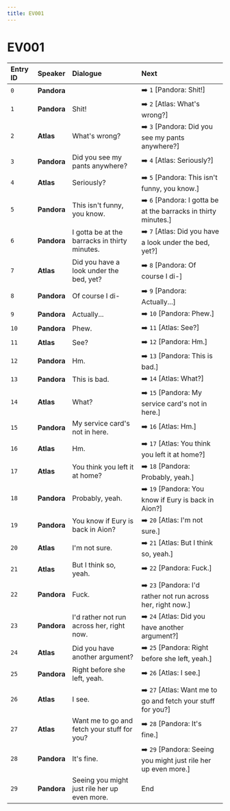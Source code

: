 ```yaml
---
title: EV001
---
```


# EV001


| Entry ID | Speaker | Dialogue | Next |
| :------- | :------ | :------- | :------------ |
| `0` | **Pandora** |  | ➡️ `1` \[Pandora: Shit\!\] |
| `1` | **Pandora** | Shit\! | ➡️ `2` \[Atlas: What's wrong?\] |
| `2` | **Atlas** | What's wrong? | ➡️ `3` \[Pandora: Did you see my pants anywhere?\] |
| `3` | **Pandora** | Did you see my pants anywhere? | ➡️ `4` \[Atlas: Seriously?\] |
| `4` | **Atlas** | Seriously? | ➡️ `5` \[Pandora: This isn't funny, you know\.\] |
| `5` | **Pandora** | This isn't funny, you know\. | ➡️ `6` \[Pandora: I gotta be at the barracks in thirty minutes\.\] |
| `6` | **Pandora** | I gotta be at the barracks in thirty minutes\. | ➡️ `7` \[Atlas: Did you have a look under the bed, yet?\] |
| `7` | **Atlas** | Did you have a look under the bed, yet? | ➡️ `8` \[Pandora: Of course I di\-\] |
| `8` | **Pandora** | Of course I di\- | ➡️ `9` \[Pandora: Actually\.\.\.\] |
| `9` | **Pandora** | Actually\.\.\. | ➡️ `10` \[Pandora: Phew\.\] |
| `10` | **Pandora** | Phew\. | ➡️ `11` \[Atlas: See?\] |
| `11` | **Atlas** | See? | ➡️ `12` \[Pandora: Hm\.\] |
| `12` | **Pandora** | Hm\. | ➡️ `13` \[Pandora: This is bad\.\] |
| `13` | **Pandora** | This is bad\. | ➡️ `14` \[Atlas: What?\] |
| `14` | **Atlas** | What? | ➡️ `15` \[Pandora: My service card's not in here\.\] |
| `15` | **Pandora** | My service card's not in here\. | ➡️ `16` \[Atlas: Hm\.\] |
| `16` | **Atlas** | Hm\. | ➡️ `17` \[Atlas: You think you left it at home?\] |
| `17` | **Atlas** | You think you left it at home? | ➡️ `18` \[Pandora: Probably, yeah\.\] |
| `18` | **Pandora** | Probably, yeah\. | ➡️ `19` \[Pandora: You know if Eury is back in Aion?\] |
| `19` | **Pandora** | You know if Eury is back in Aion? | ➡️ `20` \[Atlas: I'm not sure\.\] |
| `20` | **Atlas** | I'm not sure\. | ➡️ `21` \[Atlas: But I think so, yeah\.\] |
| `21` | **Atlas** | But I think so, yeah\. | ➡️ `22` \[Pandora: Fuck\.\] |
| `22` | **Pandora** | Fuck\. | ➡️ `23` \[Pandora: I'd rather not run across her, right now\.\] |
| `23` | **Pandora** | I'd rather not run across her, right now\. | ➡️ `24` \[Atlas: Did you have another argument?\] |
| `24` | **Atlas** | Did you have another argument? | ➡️ `25` \[Pandora: Right before she left, yeah\.\] |
| `25` | **Pandora** | Right before she left, yeah\. | ➡️ `26` \[Atlas: I see\.\] |
| `26` | **Atlas** | I see\. | ➡️ `27` \[Atlas: Want me to go and fetch your stuff for you?\] |
| `27` | **Atlas** | Want me to go and fetch your stuff for you? | ➡️ `28` \[Pandora: It's fine\.\] |
| `28` | **Pandora** | It's fine\. | ➡️ `29` \[Pandora: Seeing you might just rile her up even more\.\] |
| `29` | **Pandora** | Seeing you might just rile her up even more\. | End |
